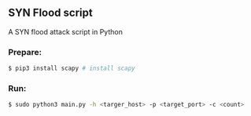 ## SYN Flood script
A SYN flood attack script in Python


### Prepare:

```bash
$ pip3 install scapy # install scapy
```

### Run:

```bash
$ sudo python3 main.py -h <targer_host> -p <target_port> -c <count>
```